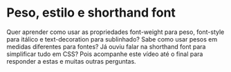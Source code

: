 # Peso, estilo e shorthand font

Quer aprender como usar as propriedades font-weight para peso, font-style para itálico e text-decoration para sublinhado? Sabe como usar pesos em medidas diferentes para fontes? Já ouviu falar na shorthand font para simplificar tudo em CSS? Pois acompanhe este vídeo até o final para responder a estas e muitas outras perguntas.